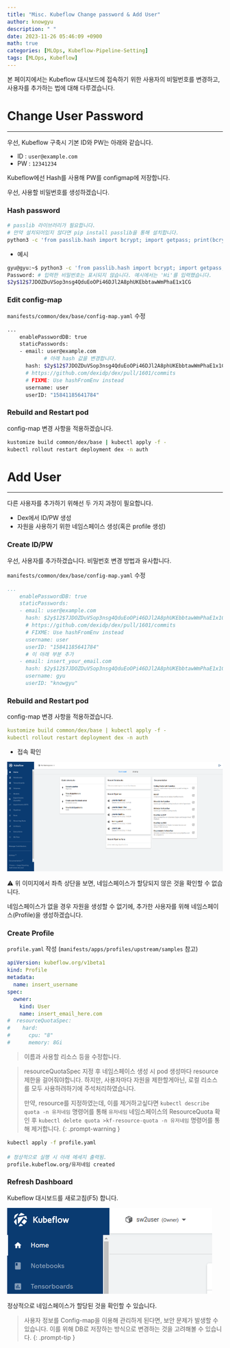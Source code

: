 ```yaml
---
title: "Misc. Kubeflow Change password & Add User"
author: knowgyu
description: " "
date: 2023-11-26 05:46:09 +0900
math: true
categories: [MLOps, Kubeflow-Pipeline-Setting]
tags: [MLOps, Kubeflow]
---
```


본 페이지에서는 Kubeflow 대시보드에 접속하기 위한 사용자의 비밀번호를 변경하고, 사용자를 추가하는 법에 대해 다루겠습니다.

# Change User Password

---

우선, Kubeflow 구축시 기본 ID와 PW는 아래와 같습니다.

- ID : `user@example.com`
- PW : `12341234`

Kubeflow에선 Hash를 사용해 PW를 configmap에 저장합니다.

우선, 사용할 비밀번호를 생성하겠습니다.

### Hash password

```bash
# passlib 라이브러리가 필요합니다.
# 만약 설치되어있지 않다면 pip install passlib을 통해 설치합니다.
python3 -c 'from passlib.hash import bcrypt; import getpass; print(bcrypt.using(rounds=12, ident="2y").hash(getpass.getpass()))'
```

- 예시

```bash
gyu@gyu:~$ python3 -c 'from passlib.hash import bcrypt; import getpass; print(bcrypt.using(rounds=12, ident="2y").hash(getpass.getpass()))'
Password: # 입력한 비밀번호는 표시되지 않습니다. 예시에서는 'Hi'를 입력했습니다.
$2y$12$7JDOZDuVSop3nsg4QduEoOPi46DJl2A8phUKEbbtawWmPhaE1x1CG
```

### Edit config-map

`manifests/common/dex/base/config-map.yaml` 수정

```bash
...
    enablePasswordDB: true
    staticPasswords:
    - email: user@example.com
			# 아래 hash 값을 변경합니다.
      hash: $2y$12$7JDOZDuVSop3nsg4QduEoOPi46DJl2A8phUKEbbtawWmPhaE1x1CG
      # https://github.com/dexidp/dex/pull/1601/commits
      # FIXME: Use hashFromEnv instead
      username: user
      userID: "15841185641784"
```

### Rebuild and Restart pod

config-map 변경 사항을 적용하겠습니다.

```bash
kustomize build common/dex/base | kubectl apply -f -
kubectl rollout restart deployment dex -n auth
```

# Add User

---

다른 사용자를 추가하기 위해선 두 가지 과정이 필요합니다.

- Dex에서 ID/PW 생성
- 자원을 사용하기 위한 네임스페이스 생성(혹은 profile 생성)

### Create ID/PW

우선, 사용자를 추가하겠습니다. 비밀번호 변경 방법과 유사합니다.

`manifests/common/dex/base/config-map.yaml` 수정

```yaml
...
    enablePasswordDB: true
    staticPasswords:
    - email: user@example.com
      hash: $2y$12$7JDOZDuVSop3nsg4QduEoOPi46DJl2A8phUKEbbtawWmPhaE1x1CG
      # https://github.com/dexidp/dex/pull/1601/commits
      # FIXME: Use hashFromEnv instead
      username: user
      userID: "15841185641784"
      # 이 아래 부분 추가
    - email: insert_your_email.com
      hash: $2y$12$7JDOZDuVSop3nsg4QduEoOPi46DJl2A8phUKEbbtawWmPhaE1x1CG
      username: gyu
      userID: "knowgyu"
```

### Rebuild and Restart pod

config-map 변경 사항을 적용하겠습니다.

```yaml
kustomize build common/dex/base | kubectl apply -f -
kubectl rollout restart deployment dex -n auth
```

- 접속 확인

![Untitled.png](/assets/img/kubeflow/kubepipe402.png)

⚠️ 위 이미지에서 좌측 상단을 보면, 네임스페이스가 할당되지 않은 것을 확인할 수 없습니다.

네임스페이스가 없을 경우 자원을 생성할 수 없기에, 추가한 사용자를 위해 네임스페이스(Profile)을 생성하겠습니다.

### Create Profile

`profile.yaml` 작성 (`manifests/apps/profiles/upstream/samples` 참고)

```yaml
apiVersion: kubeflow.org/v1beta1
kind: Profile
metadata:
  name: insert_username
spec:
  owner:
    kind: User
    name: insert_email_here.com
#  resourceQuotaSpec:
#    hard:
#      cpu: "8"
#      memory: 8Gi
```

> 이름과 사용할 리소스 등을 수정합니다.
> 


> resourceQuotaSpec 지정 후 네임스페이스 생성 시 pod 생성마다 resource 제한을 걸어줘야합니다.
>하지만, 사용자마다 자원을 제한할게아닌, 로컬 리소스를 모두 사용하려하기에 주석처리하였습니다.
>
>만약, resource를 지정하였는데, 이를 제거하고싶다면 `kubectl describe quota -n 유저네임` 명령어를 통해 `유저네임` 네임스페이스의 ResourceQuota 확인 후 `kubectl delete quota >kf-resource-quota -n 유저네임` 명령어를 통해 제거합니다.
{: .prompt-warning }

```bash
kubectl apply -f profile.yaml

# 정상적으로 실행 시 아래 메세지 출력됨.
profile.kubeflow.org/유저네임 created
```

### Refresh Dashboard

Kubeflow 대시보드를 새로고침(F5) 합니다.

![Untitled.png](/assets/img/kubeflow/kubepipe401.png)

정상적으로 네임스페이스가 할당된 것을 확인할 수 있습니다.

> 사용자 정보를 Config-map을 이용해 관리하게 된다면, 보안 문제가 발생할 수 있습니다.
이를 위해 DB로 저장하는 방식으로 변경하는 것을 고려해볼 수 있습니다.
{: .prompt-tip }
